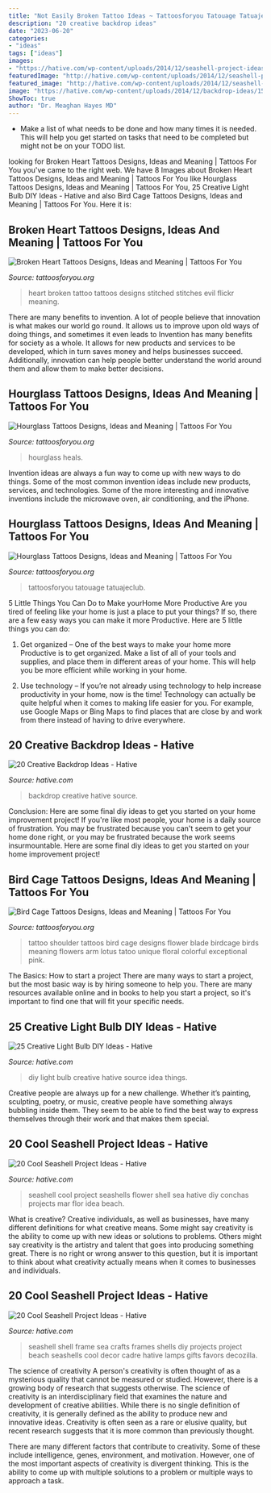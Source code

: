 ```yaml
---
title: "Not Easily Broken Tattoo Ideas ~ Tattoosforyou Tatouage Tatuajeclub"
description: "20 creative backdrop ideas"
date: "2023-06-20"
categories:
- "ideas"
tags: ["ideas"]
images:
- "https://hative.com/wp-content/uploads/2014/12/seashell-project-ideas/11-sea-shell-photo-frame.jpg"
featuredImage: "http://hative.com/wp-content/uploads/2014/12/seashell-project-ideas/8-seashell-flower.jpg"
featured_image: "http://hative.com/wp-content/uploads/2014/12/seashell-project-ideas/8-seashell-flower.jpg"
image: "https://hative.com/wp-content/uploads/2014/12/backdrop-ideas/15-creative-backdrop-ideas.jpg"
ShowToc: true
author: "Dr. Meaghan Hayes MD"
---
```



- Make a list of what needs to be done and how many times it is needed. This will help you get started on tasks that need to be completed but might not be on your TODO list.

	

		
looking for Broken Heart Tattoos Designs, Ideas and Meaning | Tattoos For You you've came to the right web. We have 8 Images about Broken Heart Tattoos Designs, Ideas and Meaning | Tattoos For You like Hourglass Tattoos Designs, Ideas and Meaning | Tattoos For You, 25 Creative Light Bulb DIY Ideas - Hative and also Bird Cage Tattoos Designs, Ideas and Meaning | Tattoos For You. Here it is:
		
    
## Broken Heart Tattoos Designs, Ideas And Meaning | Tattoos For You

<img loading=lazy src="https://www.tattoosforyou.org/wp-content/uploads/2016/05/Pictures-of-Broken-Heart-Tattoos.jpg" onerror="this.onerror=null;this.src='https://tse3.mm.bing.net/th?id=OIP.IUs99Op0YXXPJTJwjoqEiAHaK-&amp;pid=15.1';" alt="Broken Heart Tattoos Designs, Ideas and Meaning | Tattoos For You">

_Source: tattoosforyou.org_

>heart broken tattoo tattoos designs stitched stitches evil flickr meaning. 

	

There are many benefits to invention. A lot of people believe that innovation is what makes our world go round. It allows us to improve upon old ways of doing things, and sometimes it even leads to
Invention has many benefits for society as a whole. It allows for new products and services to be developed, which in turn saves money and helps businesses succeed. Additionally, innovation can help people better understand the world around them and allow them to make better decisions.

    
## Hourglass Tattoos Designs, Ideas And Meaning | Tattoos For You

<img loading=lazy src="https://www.tattoosforyou.org/wp-content/uploads/2013/11/Hourglass-Tattoo-Images.jpg" onerror="this.onerror=null;this.src='https://tse3.mm.bing.net/th?id=OIP.XWgSyW9obN8nrHOb09tHJwHaJ4&amp;pid=15.1';" alt="Hourglass Tattoos Designs, Ideas and Meaning | Tattoos For You">

_Source: tattoosforyou.org_

>hourglass heals. 

	

Invention ideas are always a fun way to come up with new ways to do things. Some of the most common invention ideas include new products, services, and technologies. Some of the more interesting and innovative inventions include the microwave oven, air conditioning, and the iPhone.

    
## Hourglass Tattoos Designs, Ideas And Meaning | Tattoos For You

<img loading=lazy src="https://www.tattoosforyou.org/wp-content/uploads/2013/11/Hourglass-Tattoo-Meaning.jpg" onerror="this.onerror=null;this.src='https://tse1.mm.bing.net/th?id=OIP.3GCmvQtCC_ToUhRwZVQ4HAHaJ4&amp;pid=15.1';" alt="Hourglass Tattoos Designs, Ideas and Meaning | Tattoos For You">

_Source: tattoosforyou.org_

>tattoosforyou tatouage tatuajeclub. 

	

5 Little Things You Can Do to Make yourHome More Productive
Are you tired of feeling like your home is just a place to put your things? If so, there are a few easy ways you can make it more Productive. Here are 5 little things you can do:
1. Get organized – One of the best ways to make your home more Productive is to get organized. Make a list of all of your tools and supplies, and place them in different areas of your home. This will help you be more efficient while working in your home.

2. Use technology – If you’re not already using technology to help increase productivity in your home, now is the time! Technology can actually be quite helpful when it comes to making life easier for you. For example, use Google Maps or Bing Maps to find places that are close by and work from there instead of having to drive everywhere.


    
## 20 Creative Backdrop Ideas - Hative

<img loading=lazy src="https://hative.com/wp-content/uploads/2014/12/backdrop-ideas/15-creative-backdrop-ideas.jpg" onerror="this.onerror=null;this.src='https://tse4.mm.bing.net/th?id=OIP.jwmRt-z7T6XjPxgeV9cKIgHaLH&amp;pid=15.1';" alt="20 Creative Backdrop Ideas - Hative">

_Source: hative.com_

>backdrop creative hative source. 

	

Conclusion: Here are some final diy ideas to get you started on your home improvement project!
If you're like most people, your home is a daily source of frustration. You may be frustrated because you can't seem to get your home done right, or you may be frustrated because the work seems insurmountable. Here are some final diy ideas to get you started on your home improvement project!

    
## Bird Cage Tattoos Designs, Ideas And Meaning | Tattoos For You

<img loading=lazy src="http://www.tattoosforyou.org/wp-content/uploads/2016/03/Bird-Cage-Tattoo-on-Shoulder.jpg" onerror="this.onerror=null;this.src='https://tse1.mm.bing.net/th?id=OIP.VIONKPzeQOhBAxEM3W20IQHaK-&amp;pid=15.1';" alt="Bird Cage Tattoos Designs, Ideas and Meaning | Tattoos For You">

_Source: tattoosforyou.org_

>tattoo shoulder tattoos bird cage designs flower blade birdcage birds meaning flowers arm lotus tatoo unique floral colorful exceptional pink. 

	

The Basics: How to start a project
There are many ways to start a project, but the most basic way is by hiring someone to help you. There are many resources available online and in books to help you start a project, so it's important to find one that will fit your specific needs.

    
## 25 Creative Light Bulb DIY Ideas - Hative

<img loading=lazy src="https://hative.com/wp-content/uploads/2015/04/light-bulb-ideas/2-creative-light-bulb-diy-ideas.jpg" onerror="this.onerror=null;this.src='https://tse2.mm.bing.net/th?id=OIP.U6U0Z6nsthVFMQmDd55bewHaLF&amp;pid=15.1';" alt="25 Creative Light Bulb DIY Ideas - Hative">

_Source: hative.com_

>diy light bulb creative hative source idea things. 

	

Creative people are always up for a new challenge. Whether it’s painting, sculpting, poetry, or music, creative people have something always bubbling inside them. They seem to be able to find the best way to express themselves through their work and that makes them special.

    
## 20 Cool Seashell Project Ideas - Hative

<img loading=lazy src="http://hative.com/wp-content/uploads/2014/12/seashell-project-ideas/8-seashell-flower.jpg" onerror="this.onerror=null;this.src='https://tse2.mm.bing.net/th?id=OIP.DhHBkS07_Q0sr5Fnyjy0_QHaJ6&amp;pid=15.1';" alt="20 Cool Seashell Project Ideas - Hative">

_Source: hative.com_

>seashell cool project seashells flower shell sea hative diy conchas projects mar flor idea beach. 

	

What is creative?
Creative individuals, as well as businesses, have many different definitions for what creative means. Some might say creativity is the ability to come up with new ideas or solutions to problems. Others might say creativity is the artistry and talent that goes into producing something great. There is no right or wrong answer to this question, but it is important to think about what creativity actually means when it comes to businesses and individuals.

    
## 20 Cool Seashell Project Ideas - Hative

<img loading=lazy src="https://hative.com/wp-content/uploads/2014/12/seashell-project-ideas/11-sea-shell-photo-frame.jpg" onerror="this.onerror=null;this.src='https://tse4.mm.bing.net/th?id=OIP.zg4oFNNHPHchdF10OVI2mQHaJ4&amp;pid=15.1';" alt="20 Cool Seashell Project Ideas - Hative">

_Source: hative.com_

>seashell shell frame sea crafts frames shells diy projects project beach seashells cool decor cadre hative lamps gifts favors decozilla. 

	

The science of creativity
A person's creativity is often thought of as a mysterious quality that cannot be measured or studied. However, there is a growing body of research that suggests otherwise. The science of creativity is an interdisciplinary field that examines the nature and development of creative abilities.
While there is no single definition of creativity, it is generally defined as the ability to produce new and innovative ideas. Creativity is often seen as a rare or elusive quality, but recent research suggests that it is more common than previously thought.

There are many different factors that contribute to creativity. Some of these include intelligence, genes, environment, and motivation. However, one of the most important aspects of creativity is divergent thinking. This is the ability to come up with multiple solutions to a problem or multiple ways to approach a task.

